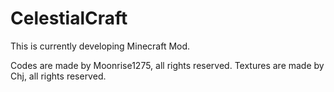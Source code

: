 CelestialCraft
==============

This is currently developing Minecraft Mod.

Codes are made by Moonrise1275, all rights reserved.
Textures are made by Chj, all rights reserved.
